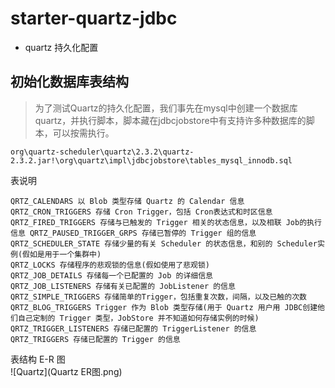# starter-quartz-jdbc

- quartz 持久化配置


## 初始化数据库表结构

> 为了测试Quartz的持久化配置，我们事先在mysql中创建一个数据库quartz，并执行脚本，脚本藏在jdbcjobstore中有支持许多种数据库的脚本，可以按需执行。
```
org\quartz-scheduler\quartz\2.3.2\quartz-2.3.2.jar!\org\quartz\impl\jdbcjobstore\tables_mysql_innodb.sql
```

表说明
```
QRTZ_CALENDARS 以 Blob 类型存储 Quartz 的 Calendar 信息 
QRTZ_CRON_TRIGGERS 存储 Cron Trigger，包括 Cron表达式和时区信息 
QRTZ_FIRED_TRIGGERS 存储与已触发的 Trigger 相关的状态信息，以及相联 Job的执行信息 QRTZ_PAUSED_TRIGGER_GRPS 存储已暂停的 Trigger 组的信息 
QRTZ_SCHEDULER_STATE 存储少量的有关 Scheduler 的状态信息，和别的 Scheduler实例(假如是用于一个集群中) 
QRTZ_LOCKS 存储程序的悲观锁的信息(假如使用了悲观锁) 
QRTZ_JOB_DETAILS 存储每一个已配置的 Job 的详细信息 
QRTZ_JOB_LISTENERS 存储有关已配置的 JobListener 的信息 
QRTZ_SIMPLE_TRIGGERS 存储简单的Trigger，包括重复次数，间隔，以及已触的次数 
QRTZ_BLOG_TRIGGERS Trigger 作为 Blob 类型存储(用于 Quartz 用户用 JDBC创建他们自己定制的 Trigger 类型，JobStore 并不知道如何存储实例的时候) 
QRTZ_TRIGGER_LISTENERS 存储已配置的 TriggerListener 的信息 
QRTZ_TRIGGERS 存储已配置的 Trigger 的信息
```

表结构 E-R 图   
![Quartz](Quartz ER图.png)

